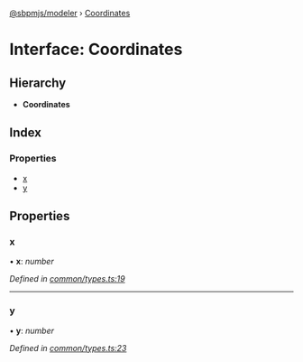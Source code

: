 [@sbpmjs/modeler](../README.md) › [Coordinates](coordinates.md)

# Interface: Coordinates

## Hierarchy

* **Coordinates**

## Index

### Properties

* [x](coordinates.md#x)
* [y](coordinates.md#y)

## Properties

###  x

• **x**: *number*

*Defined in [common/types.ts:19](https://github.com/mkolodiy/sbpmjs/blob/56eff71/packages/sbpm-modeler/lib/common/types.ts#L19)*

___

###  y

• **y**: *number*

*Defined in [common/types.ts:23](https://github.com/mkolodiy/sbpmjs/blob/56eff71/packages/sbpm-modeler/lib/common/types.ts#L23)*
